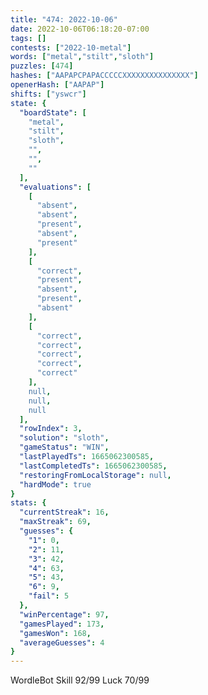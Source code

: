 ```yaml
---
title: "474: 2022-10-06"
date: 2022-10-06T06:18:20-07:00
tags: []
contests: ["2022-10-metal"]
words: ["metal","stilt","sloth"]
puzzles: [474]
hashes: ["AAPAPCPAPACCCCCXXXXXXXXXXXXXXX"]
openerHash: ["AAPAP"]
shifts: ["yswcr"]
state: {
  "boardState": [
    "metal",
    "stilt",
    "sloth",
    "",
    "",
    ""
  ],
  "evaluations": [
    [
      "absent",
      "absent",
      "present",
      "absent",
      "present"
    ],
    [
      "correct",
      "present",
      "absent",
      "present",
      "absent"
    ],
    [
      "correct",
      "correct",
      "correct",
      "correct",
      "correct"
    ],
    null,
    null,
    null
  ],
  "rowIndex": 3,
  "solution": "sloth",
  "gameStatus": "WIN",
  "lastPlayedTs": 1665062300585,
  "lastCompletedTs": 1665062300585,
  "restoringFromLocalStorage": null,
  "hardMode": true
}
stats: {
  "currentStreak": 16,
  "maxStreak": 69,
  "guesses": {
    "1": 0,
    "2": 11,
    "3": 42,
    "4": 63,
    "5": 43,
    "6": 9,
    "fail": 5
  },
  "winPercentage": 97,
  "gamesPlayed": 173,
  "gamesWon": 168,
  "averageGuesses": 4
}
---
```


<!-- more -->
WordleBot
Skill 92/99
Luck 70/99
